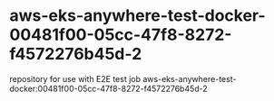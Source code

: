 # aws-eks-anywhere-test-docker-00481f00-05cc-47f8-8272-f4572276b45d-2
repository for use with E2E test job aws-eks-anywhere-test-docker:00481f00-05cc-47f8-8272-f4572276b45d-2
